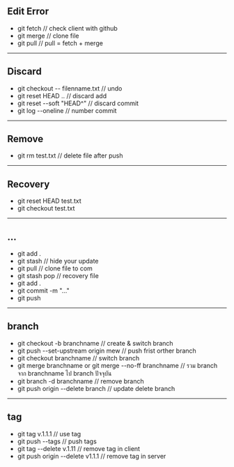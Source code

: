 ## Edit Error
* git fetch // check client with github
* git merge // clone file 
* git pull // pull = fetch + merge
___
## Discard
* git checkout -- filenname.txt // undo
* git reset HEAD .. // discard add
* git reset --soft "HEAD^" // discard commit
* git log --oneline // number commit
___
## Remove
* git rm test.txt // delete file after push
___
## Recovery
* git reset HEAD test.txt
* git checkout test.txt
___
## ...
* git add .
* git stash // hide your update
* git pull // clone file to com
* git stash pop // recovery file
* git add .
* git commit -m "..."
* git push
___
## branch
* git checkout -b branchname // create & switch branch
* git push --set-upstream origin mew // push frist orther branch
* git checkout branchname // switch branch
* git merge branchname or git merge --no-ff branchname // รวม branch จาก branchname ไป branch ปัจจุบัน
* git branch -d branchname // remove branch
* git push origin --delete branch // update delete branch
___
## tag
* git tag v.1.1.1 // use tag
* git push --tags // push tags
* git tag --delete v.1.11 // remove tag in client
* git push origin --delete v1.1.1 // remove tag in server
